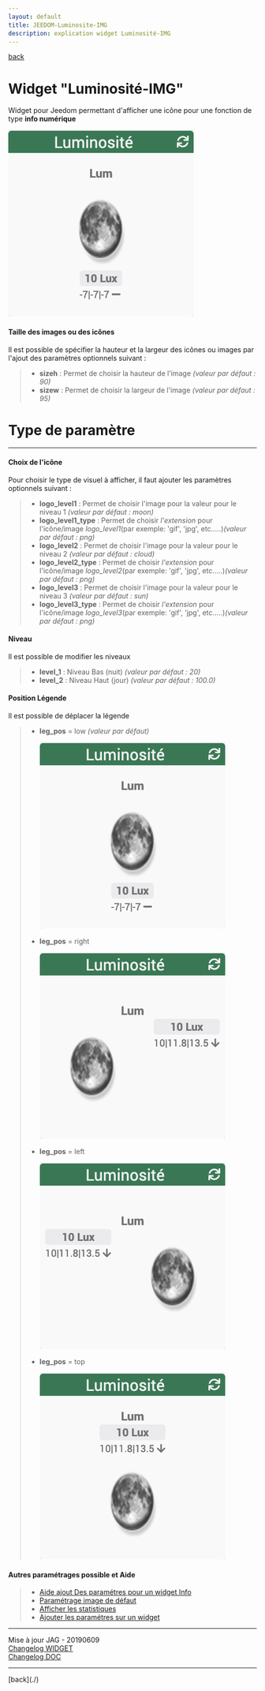 ```yaml
---
layout: default
title: JEEDOM-Luminosite-IMG
description: explication widget Luminosité-IMG
---
```

[back](./)
# Widget "Luminosité-IMG" 

Widget pour Jeedom permettant d'afficher une icône pour une fonction de type <b>info numérique</b>
<p><img src="Img/RESULTAT%20-%20JEEDOM-Lum_IMG.png" alt="Resultat" /></p>

<h4 id="Taille">Taille des images ou des icônes</h4>
Il est possible de spécifier la hauteur et la largeur des icônes ou images par l'ajout des paramètres optionnels suivant :
<blockquote>
        <ul>
            <li><b>sizeh</b> : Permet de choisir la hauteur de l'image <i>(valeur par défaut : 90)</i></li>
            <li><b>sizew</b> : Permet de choisir la largeur de l'image <i>(valeur par défaut : 95)</i></li>
        </ul>
</blockquote>
<h1 id="Type de paramètre">Type de paramètre</h1>
<hr />
<h4 id="Logo">Choix de l'icône</h4>
Pour choisir le type de visuel à afficher, il faut ajouter les paramètres optionnels suivant :
<blockquote>
        <ul>
            <li><b>logo_level1</b> : Permet de choisir l'image pour la valeur  pour le niveau 1 <i>(valeur par défaut : moon)</i></li>
            <li><b>logo_level1_type</b> : Permet de choisir <i>l'extension</i> pour l'icône/image <i>logo_level1</i>(par exemple: 'gif', 'jpg', etc.....)<i>(valeur par défaut : png)</i></li>
            <li><b>logo_level2</b> : Permet de choisir l'image pour la valeur  pour le niveau 2 <i>(valeur par défaut : cloud)</i></li>
            <li><b>logo_level2_type</b> : Permet de choisir <i>l'extension</i> pour l'icône/image <i>logo_level2</i>(par exemple: 'gif', 'jpg', etc.....)<i>(valeur par défaut : png)</i></li>
            <li><b>logo_level3</b> : Permet de choisir l'image pour la valeur  pour le niveau 3 <i>(valeur par défaut : sun)</i></li>
            <li><b>logo_level3_type</b> : Permet de choisir <i>l'extension</i> pour l'icône/image <i>logo_level3</i>(par exemple: 'gif', 'jpg', etc.....)<i>(valeur par défaut : png)</i></li>
        </ul>
</blockquote>

<h4 id="Level">Niveau</h4>
Il est possible de modifier les niveaux
<blockquote>
        <ul>
            <li><b>level_1</b> : Niveau Bas (nuit) <i>(valeur par défaut : 20)</i></li>
            <li><b>level_2</b> : Niveau Haut (jour) <i>(valeur par défaut : 100.0)</i></li>
        </ul>
</blockquote>
<h4 id="Pos">Position Légende</h4>
Il est possible de déplacer la légende
<blockquote>
        <ul>
            <li><b>leg_pos</b> = low <i>(valeur par défaut)</i></li>
            <p><img src="Img/RESULTAT - JEEDOM-Lum_IMG.png" alt="Resultat - Bas" /></p>
        </ul>
        <ul>
            <li><b>leg_pos</b> = right <i></i></li>
            <p><img src="Img/RESULTAT - JEEDOM-Lum_IMG - Droite.png" alt="Resultat - Droite" /></p>
        </ul>
        <ul>
            <li><b>leg_pos</b> = left</li>
            <p><img src="Img/RESULTAT - JEEDOM-Lum_IMG - Gauche.png" alt="Resultat - Gauche" /></p>
        </ul>
        <ul>
            <li><b>leg_pos</b> = top</li>
            <p><img src="Img/RESULTAT - JEEDOM-Lum_IMG - Haut.png" alt="Resultat - Haut" /></p>
        </ul>
</blockquote>
<h4 id="Aide">Autres paramétrages possible et Aide</h4>
<blockquote>
        <ul>
            <li><a href="JEEDOM-AIDE-CONFIG-INFO.html">Aide ajout Des paramétres pour un widget Info</a></li>
            <li><a href="JEEDOM-AIDE-Error.html">Paramétrage image de défaut</a></li>
            <li><a href="JEEDOM-AIDE-STATS.html">Afficher les statistiques</a></li>
            <li><a href="JEEDOM-AIDE-PARA.html">Ajouter les paramétres sur un widget</a></li>
        </ul>
</blockquote>

<hr />

<dl>
    <dt>Mise à jour JAG - 20190609<br/>
    <a href="https://github.com/JEALG/JEEDOM-Luminosite-IMG/commits/master">Changelog WIDGET</a><br/>
    <a href="https://github.com/JEALG/JEEDOM-Widget_JAG-doc/commits/master">Changelog DOC</a></dt>
</dl>
<hr />
[back](./)